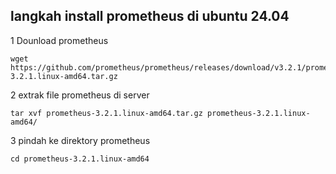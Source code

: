## langkah install prometheus di ubuntu 24.04
1 Dounload prometheus
```
wget https://github.com/prometheus/prometheus/releases/download/v3.2.1/prometheus-3.2.1.linux-amd64.tar.gz
```
2 extrak file prometheus di server
```
tar xvf prometheus-3.2.1.linux-amd64.tar.gz prometheus-3.2.1.linux-amd64/
```
3 pindah ke direktory prometheus
```
cd prometheus-3.2.1.linux-amd64
```

